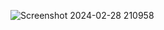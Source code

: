 ![Screenshot 2024-02-28 210958](https://github.com/Kingsman119/Swap-Two-variables/assets/154053800/b98ed64d-e4e3-4042-bcbf-936409ce88b7)
